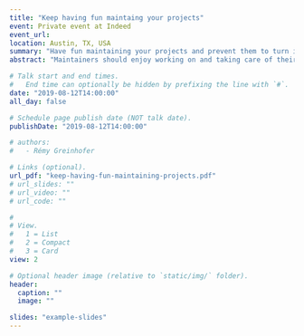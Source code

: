 ```yaml
---
title: "Keep having fun maintaing your projects"
event: Private event at Indeed
event_url: 
location: Austin, TX, USA
summary: "Have fun maintaining your projects and prevent them to turn into nightmares." 
abstract: "Maintainers should enjoy working on and taking care of their projects. Sadly, too often, maintainers get burned out. This presentation will share a collection of techniques combining good organization and advanced automation to bring the joy back."

# Talk start and end times.
#   End time can optionally be hidden by prefixing the line with `#`.
date: "2019-08-12T14:00:00"
all_day: false

# Schedule page publish date (NOT talk date).
publishDate: "2019-08-12T14:00:00"

# authors:
#   - Rémy Greinhofer

# Links (optional).
url_pdf: "keep-having-fun-maintaining-projects.pdf"
# url_slides: ""
# url_video: ""
# url_code: ""

# 
# View.
#   1 = List
#   2 = Compact
#   3 = Card
view: 2

# Optional header image (relative to `static/img/` folder).
header:
  caption: ""
  image: ""

slides: "example-slides"
---
```

